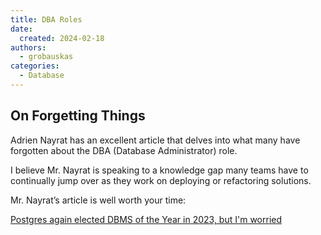 ```yaml
---
title: DBA Roles
date: 
  created: 2024-02-18
authors: 
  - grobauskas
categories:
  - Database
---
```


## On Forgetting Things
Adrien Nayrat has an excellent article that delves into what many have forgotten about the DBA (Database Administrator) role.

<!-- more -->

I believe Mr. Nayrat is speaking to a knowledge gap many teams have to continually jump over as they work on deploying or refactoring solutions.

Mr. Nayrat’s article is well worth your time:

[Postgres again elected DBMS of the Year in 2023, but I'm worried](https://blog.anayrat.info/en/2024/02/05/postgres-again-elected-dbms-of-the-year-in-2023-but-im-worried/)